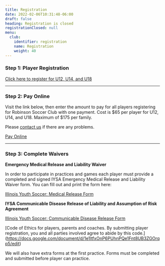 ```yaml
---
title: Registration
date: 2022-02-06T10:31:48-06:00
draft: false
heading: Registration is closed
registrationClosed: null
menu:
  club:
    identifier: registration
    name: Registration
    weight: 40
---
```

### Step 1: Player Registration

[Click here to register for U12, U14, and U18](https://docs.google.com/forms/d/1-neE7DWggPdkvtlmPCIsrIT5LOx3uzx0-jvmOQbiwAA/edit)

- - -

### Step 2: Pay Online

Visit the link below, then enter the amount to pay for all players registering for Robinson Soccer Club with one payment.  Cost is $65 per player for U12, U14, and U18.  Maximum of $175 per family.

Please [contact us](/club/contact/) if there are any problems.

[Pay Online](https://buy.stripe.com/7sIbKH7Sl9yv9sA000)

- - -

### Step 3: Complete Waivers

**Emergency Medical Release and Liability Waiver**

In order to participate in practices and games each player must provide a completed and signed IYSA Emergency Medical Release and Liability Waiver form.  You can fill out and print the form here:

[Illinois Youth Soccer: Medical Release Form](https://illinoisyouthsoccer.demosphere-secure.com/_files/forms/iysa-forms-amp-policies/MEDICAL%20RELEASE%202-11-20%20(00000003).pdf)

**IYSA Communicable Disease Release of Liability and Assumption of Risk Agreement**

[Illinois Youth Soccer: Communicable Disease Release Form](https://illinoisyouthsoccer.demosphere-secure.com/_files/forms/covid-19-resources/COVID-19%20WAIVER.pdf)

[Code of Ethics for players, parents and coaches. By submitting player registration, you and all parties involved agree to abide by this code.]
(https://docs.google.com/document/d/1e1ltfxOnP6PUhnPQe1Fnt8UB3ZGOrqp5/edit)

We will also have extra forms at the first practice.  Forms must be completed and submitted before player can practice.